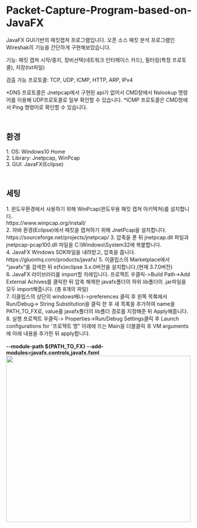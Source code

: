 # Packet-Capture-Program-based-on-JavaFX
JavaFX GUI기반의 패킷캡쳐 프로그램입니다. 오픈 소스 패킷 분석 프로그램인 Wireshak의 기능을 간단하게 구현해보았습니다.

기능: 패킷 캡쳐 시작/중지, 장비선택(네트워크 인터페이스 카드), 필터링(특정 프로토콜), 저장(txt파일)

검출 가능 프로토콜: TCP, UDP, ICMP, HTTP, ARP, IPv4

*DNS 프로토콜은 Jnetpcap에서 구현된 api가 없어서 CMD창에서 Nslookup 명령어를 이용해 UDP프로토콜로 일부 확인할 수 있습니다.
*ICMP 프로토콜은 CMD창에서 Ping 명령어로 확인할 수 있습니다.


<h2><br>환경</h3>
1. OS: Windows10 Home</br>
2. Library: Jnetpcap, WinPcap<br>
3. GUI: JavaFX(Eclipse)</br>

<h2><br>세팅</h3>
1. 윈도우환경에서 사용하기 위해 WinPcap(윈도우용 패킷 캡쳐 아키텍쳐)를 설치합니다.<br>
 https://www.winpcap.org/install/<br>
2. 자바 환경(Eclipse)에서 패킷을 캡쳐하기 위해 JnetPcap을 설치합니다.<br>
https://sourceforge.net/projects/jnetpcap/
3. 압축을 푼 뒤 jnetpcap.dll 파일과 jnetpcap-pcap100.dll 파일을 C:\Windows\System32에 복붙합니다.<br>
4. JavaFX Windows SDK파일을 내려받고, 압축을 풉니다.<br>
https://gluonhq.com/products/javafx/
5. 이클립스의 Marketplace에서 "javafx"를 검색한 뒤 e(fx)eclipse 3.x.0버전을 설치합니다.(현재 3.7.0버전)<br>
6. JavaFX 라이브러리를 import할 차례입니다. 프로젝트 우클릭->Build Path->Add External Achives를 클릭한 뒤 압축 해제한 javafx폴더의 하위 lib폴더의 .jar파일을 모두 import해줍니다. (총 8개의 파일)<br>
7. 이클립스의 상단의 windows배너->preferences 클릭 후 왼쪽 목록에서 Run/Debug-> String Substitution을 클릭 한 후 새 목록을 추가하여 name을 PATH_TO_FX로, value를 javafx폴더의 lib폴더 경로를 지정해준 뒤 Apply해줍니다.<br>
8. 실행 프로젝트 우클릭-> Properties->Run/Debug Settings클릭 후 Launch configurations for '프로젝트 명" 아래에 뜨는 Main을 더블클릭 후 VM arguments에 아래 내용을 추가한 뒤 apply합니다.<br><br>
<b>--module-path ${PATH_TO_FX} --add-modules=javafx.controls,javafx.fxml<br>
  
<img src="https://user-images.githubusercontent.com/67903177/132000832-7c412f5a-fc74-4e3f-8c27-78a54dec5af2.PNG" width="500" height="450"/>


  





